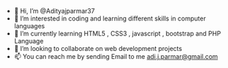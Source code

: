 - 👋 Hi, I’m @Adityajparmar37
- 👀 I’m interested in coding and learning different skills in computer languages
- 🌱 I’m currently learning HTML5  , CSS3 , javascript , bootstrap and PHP Language
- 💞️ I’m looking to collaborate on web development projects
- 📫 You can  reach me by sending Email to me adi.j.parmar@gmail.com

<!---
Adityajparmar37/Adityajparmar37 is a ✨ special ✨ repository because its `README.md` (this file) appears on your GitHub profile.
You can click the Preview link to take a look at your changes.
--->
